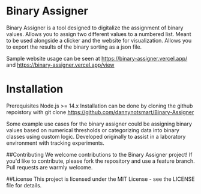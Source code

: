 # Binary Assigner

Binary Assigner is a tool designed to digitalize the assignment of binary values. Allows you to assign two different values to a numbered list. Meant to be used alongside a clicker and the website for visualization. Allows you to export the results of the binary sorting as a json file.

Sample website usage can be seen at 
https://binary-assigner.vercel.app/ and https://binary-assigner.vercel.app/view

# Installation
Prerequisites
Node.js >= 14.x
Installation can be done by cloning the github repoistory with git clone https://github.com/dannynotsmart/Binary-Assigner

Some example use cases for the binary assigner could be assigning binary values based on numerical thresholds or categorizing data into binary classes using custom logic. Developed originally to assist in a laboratory environment with tracking experiments.

##Contributing
We welcome contributions to the Binary Assigner project! If you'd like to contribute, please fork the repository and use a feature branch. Pull requests are warmly welcome.

##License
This project is licensed under the MIT License - see the LICENSE file for details.
